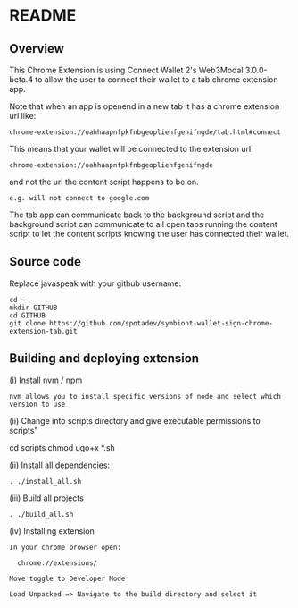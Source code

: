 
# README

## Overview

This Chrome Extension is using Connect Wallet 2's Web3Modal 3.0.0-beta.4 to allow the user to connect their wallet to a tab chrome extension app.

Note that when an app is openend in a new tab it has a chrome extension url like:

    chrome-extension://oahhaapnfpkfnbgeopliehfgenifngde/tab.html#connect

This means that your wallet will be connected to the extension url:

    chrome-extension://oahhaapnfpkfnbgeopliehfgenifngde

and not the url the content script happens to be on.  

    e.g. will not connect to google.com

The tab app can communicate back to the background script and the background script can communicate to all open tabs running the content script to let the content scripts knowing the user has connected their wallet.

## Source code

Replace javaspeak with your github username:

    cd ~
    mkdir GITHUB
    cd GITHUB
    git clone https://github.com/spotadev/symbiont-wallet-sign-chrome-extension-tab.git

## Building and deploying extension

(i) Install nvm / npm

    nvm allows you to install specific versions of node and select which version to use

(ii) Change into scripts directory and give executable permissions to scripts"

   cd scripts
   chmod ugo+x *.sh

(ii) Install all dependencies:

    . ./install_all.sh

(iii) Build all projects

    . ./build_all.sh

(iv) Installing extension

    In your chrome browser open:

      chrome://extensions/

    Move toggle to Developer Mode

    Load Unpacked => Navigate to the build directory and select it
